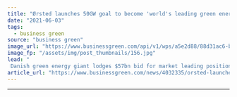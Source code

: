 ```yaml
---
title: "Ørsted launches 50GW goal to become 'world's leading green energy major by 2030'"
date: "2021-06-03"
tags: 
  - business green
source: "business green"
image_url: "https://www.businessgreen.com/api/v1/wps/a5e2d88/88d31ac6-b09c-4989-abc5-d3deb4ddf244/4/Walney-Walney-from-air-185x114.jpg"
image_fp: "/assets/img/post_thumbnails/156.jpg"
lead: "
 Danish green energy giant lodges $57bn bid for market leading position amid growing competition in renewables ..."
article_url: "https://www.businessgreen.com/news/4032335/orsted-launches-50gw-goal-world-leading-green-energy-major-2030"
---
```


---
